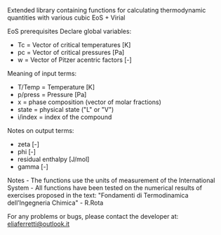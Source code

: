 Extended library containing functions for calculating thermodynamic quantities with various cubic EoS + Virial

EoS prerequisites Declare global variables:
- Tc = Vector of critical temperatures [K]
- pc = Vector of critical pressures [Pa]
- w = Vector of Pitzer acentric factors [-]

Meaning of input terms:
- T/Temp = Temperature [K]
- p/press = Pressure [Pa]
- x = phase composition (vector of molar fractions)
- state = physical state ("L" or "V")
- i/index = index of the compound

Notes on output terms:
- zeta [-]
- phi [-]
- residual enthalpy [J/mol]
- gamma [-]

Notes - The functions use the units of measurement of the International System - All functions have been tested on the numerical results of exercises proposed in the text: "Fondamenti di Termodinamica dell’Ingegneria Chimica" - R.Rota

For any problems or bugs, please contact the developer at: eliaferretti@outlook.it
